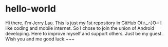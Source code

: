 # hello-world
Hi there, I'm Jerry Lau.
This is just my 1st repository in GitHub O(∩_∩)O~
I like coding and mobile internet. So I chose to join the union of Android developing.
Here to improve myself and support others. Just be my guest.
Wish you and me good luck.~~~
